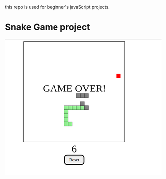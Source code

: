 this repo is used for beginner's javaScript projects.

# Snake Game project


![Snake Game](snake_game_with_obstacles/1.png)


